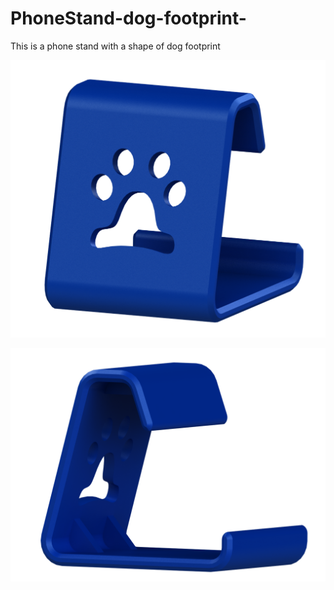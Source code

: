 # PhoneStand-dog-footprint-
This is a phone stand with a shape of dog footprint

![image](https://github.com/jwchang418/PhoneStand-dog-footprint-/blob/main/Rendering_1.png)

![image](https://github.com/jwchang418/PhoneStand-dog-footprint-/blob/main/Rendering_2.png)
